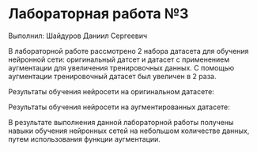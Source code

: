 # Лабораторная работа №3
Выполнил: Шайдуров Даниил Сергеевич

В лабораторной работе рассмотрено 2 набора датасета для обучения нейронной сети: оригинальный датсет и датасет с применением аугментации для увеличения тренировочных данных. С помощью аугментации тренировочный датасет был увеличен в 2 раза. 

Результаты обучения нейросети на оригинальном датасете: 

Результаты обучения нейросети на аугментированных датасете: 


В результате выполнения данной лабораторной работы получены навыки обучения
нейронных сетей на небольшом количестве данных, путем использования функции
аугментации. 
